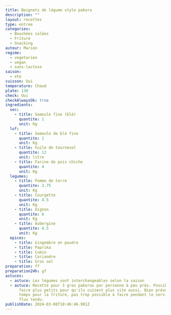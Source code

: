 ```yaml
---
title: Beignets de légume style pakora
description: ""
layout: recettes
type: entree
categories:
  - Bouchées salées
  - Friture
  - Snacking
auteur: Marion
regime:
  - vegetarien
  - vegan
  - sans-lactose
saison:
  - ete
cuisson: Oui
temperature: Chaud
plate: 130
check: Oui
checkAlwaysOk: true
ingredients:
  sec:
    - title: Semoule fine (blé)
      quantite: 1
      unit: Kg
  lof:
    - title: Semoule de blé fine
      quantite: 1
      unit: Kg
    - title: huile de tournesol
      quantite: 12
      unit: litre
    - title: Farine de pois chiche
      quantite: 4
      unit: Kg
  legumes:
    - title: Pomme de terre
      quantite: 3.75
      unit: Kg
    - title: Courgette
      quantite: 4.5
      unit: Kg
    - title: Oignon
      quantite: 6
      unit: Kg
    - title: Aubergine
      quantite: 4.5
      unit: Kg
  epices:
    - title: Gingembre en poudre
    - title: Paprika
    - title: Cumin
    - title: Coriandre
    - title: Gros sel
preparation: ff
preparation24h: gf
astuces:
  - astuce: Les légumes sont interchangeables selon la saison
  - astuce: Recette pour 3 gros pakoras par personne à peu près. Possible de les
      faire plus petits pour qu'ils cuisent plus vite aussi. Bien prévoir du
      temps pour la friture, pas trop possible à faire pendant le service en
      flux tendu.
publishDate: 2024-03-08T10:46:46.901Z
---
```

